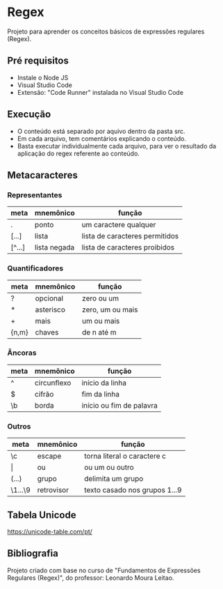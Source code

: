 # Regex
Projeto para aprender os conceitos básicos de expressões regulares (Regex).

## Pré requisitos
<ul>
<li>Instale o Node JS</li>
<li>Visual Studio Code</li>
<li>Extensão: "Code Runner" instalada no Visual Studio Code</li>
</ul>

## Execução
<ul>
  <li>O conteúdo está separado por aquivo dentro da pasta src.</li>
  <li>Em cada arquivo, tem comentários explicando o conteúdo.</li>
  <li>Basta executar individualmente cada arquivo, para ver o resultado da aplicação do regex referente ao conteúdo.</li> 
</ul>

## Metacaracteres

### Representantes

meta   | mnemônico      | função
-------|----------------|----------------------------------------
.      | ponto          | um caractere qualquer
[...]  | lista          | lista de caracteres permitidos
[^...] | lista negada   | lista de caracteres proibidos

### Quantificadores

|meta   | mnemônico      | função
|-------|----------------|----------------------------------------
|?      | opcional       | zero ou um
|*      | asterisco      | zero, um ou mais
|+      | mais           | um ou mais
|{n,m}  | chaves         | de n até m

### Âncoras

meta   | mnemônico      | função
-------|----------------|----------------------------------------
^      | circunflexo    | início da linha
$      | cifrão         | fim da linha
\b     | borda          | início ou fim de palavra

### Outros

|meta    | mnemônico      | função
|--------|----------------|----------------------------------------
|\c      | escape         | torna literal o caractere c
|\|      | ou             | ou um ou outro
|(...)   | grupo          | delimita um grupo
|\1...\9 | retrovisor     | texto casado nos grupos 1...9

## Tabela Unicode
https://unicode-table.com/pt/

## Bibliografia
Projeto criado com base no curso de "Fundamentos de Expressões Regulares (Regex)", do professor: Leonardo Moura Leitao.
